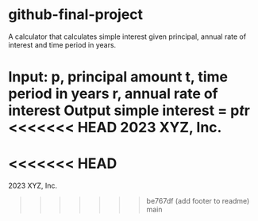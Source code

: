 # github-final-project
A calculator that calculates simple interest given principal, annual rate of interest and time period in years.

Input:
   p, principal amount
   t, time period in years
   r, annual rate of interest
Output
   simple interest = p*t*r
<<<<<<< HEAD
2023 XYZ, Inc.
=======
<<<<<<< HEAD
=======
2023 XYZ, Inc.
>>>>>>> be767df (add footer to readme)
>>>>>>> main
